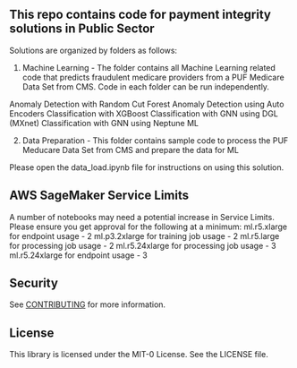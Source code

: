 ## This repo contains code for payment integrity solutions in Public Sector

Solutions are organized by folders as follows:

1. Machine Learning - The folder contains all Machine Learning related code that predicts fraudulent medicare providers from a PUF Medicare Data Set from CMS. Code in each folder can be run independently.

Anomaly Detection with Random Cut Forest
Anomaly Detection using Auto Encoders
Classification with XGBoost
Classification with GNN using DGL (MXnet)
Classification with GNN using Neptune ML

2. Data Preparation - This folder contains sample code to process the PUF Meducare Data Set from CMS and prepare the data for ML

Please open the data_load.ipynb file for instructions on using this solution. 


## AWS SageMaker Service Limits 
A number of notebooks may need a potential increase in Service Limits. Please ensure you get approval for the following at a minimum:
ml.r5.xlarge for endpoint usage - 2 
ml.p3.2xlarge for training job usage - 2 
ml.r5.large for processing job usage - 2
ml.r5.24xlarge for processing job usage - 3
ml.r5.24xlarge for endpoint usage - 3 

## Security

See [CONTRIBUTING](CONTRIBUTING.md#security-issue-notifications) for more information.

## License

This library is licensed under the MIT-0 License. See the LICENSE file.

